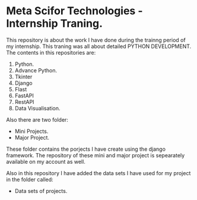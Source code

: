 # Meta Scifor Technologies - Internship Traning.

This repository is about the work I have done during the trainng period of my internship.
This traning was all about detailed PYTHON DEVELOPMENT.
The contents in this repositories are:
1. Python.
2. Advance Python.
3. Tkinter
4. Django
5. Flast
6. FastAPI
7. RestAPI
8. Data Visualisation.

Also there are two folder:
- Mini Projects.
- Major Project.

These folder contains the porjects I have create using the django framework.
The repository of these mini and major project is sepearately available on my account as well. 

Also in this repository I have added the data sets I have used for my project in the folder called:
- Data sets of projects.
